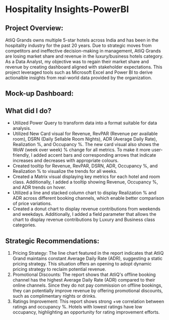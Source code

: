 # Hospitality Insights-PowerBI

## Project Overview:
AtliQ Grands owns multiple 5-star hotels across India and has been in the hospitality industry for the past 20 years. Due to strategic moves from competitors and ineffective decision-making in management, AtliQ Grands are losing market share and revenue in the luxury/business hotels category. As a Data Analyst, my objective was to regain their market share and revenue by creating dashboard aligned with stakeholder expectations. This project leveraged tools such as Microsoft Excel and Power BI to derive actionalble insights from real-world data provided by the organization.

## Mock-up Dashboard:

## What did I do?
- Utilized Power Query to transform data into a format suitable for data analysis.
- Utilized New Card visual for Revenue, RevPAR (Revenue per available room), DSRN (Daily Sellable Room Nights), ADR (Average Daily Rate), Realization %, and Occupancy %. The new card visual also shows the WoW (week over week) % change for all metrics. To make it more user-friendly, I added accent bars and corresponding arrows that indicate increases and decreases with appropriate colours.
- Created tooltip for Revenue, RevPAR, DSRN, ADR, Occupancy %, and Realization % to visualize the trends for all weeks.
- Created a Matrix visual displaying key metrics for each hotel and room class. Additionally, I added a tooltip showing Revenue, Occupancy %, and ADR trends on hover.
- Utilized a line and stacked column chart to display Realization % and ADR across different booking channels, which enable better comparison of price variations.
- Created a donut chart to display revenue contributions from weekends and weekdays. Additionally, I added a field parameter that allows the chart to display revenue contributions by Luxury and Business class categories.

## Strategic Recommendations:
1. Pricing Strategy: The line chart featured in the report indicates that AtliQ Grand maintains constant Average Daily Rate (ADR), suggesting a static pricing strategy. This situation offers an opening to adopt dynamic pricing strategy to reclaim potential revenue.
2. Promotional Discounts: The report shows that AtliQ's offline booking channel has the highest Average Daily Rate (ADR) compared to their online channels. Since they do not pay commission on offline bookings, they can potentially improve revenue by offering promotional discounts, such as complimentary nights or drinks.
3. Ratings Improvement: This report shows strong +ve correlation between ratings and occupancy %. Hotels with lowest ratings have low occupancy, highlighting an opportunity for rating improvement efforts.

